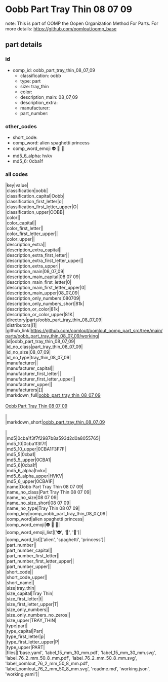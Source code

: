 # Oobb Part Tray Thin 08 07 09  

note: This is part of OOMP the Oopen Organization Method For Parts. For more details: https://github.com/oomlout/oomp_base

##  part details





### id
* oomp_id: oobb_part_tray_thin_08_07_09
  * classification: oobb
  * type: part
  * size: tray_thin
  * color: 
  * description_main: 08_07_09
  * description_extra: 
  * manufacturer: 
  * part_number: 

### other_codes
* short_code: 
* oomp_word: alien spaghetti princess
* oomp_word_emoji :alien: :spaghetti: :princess:
* md5_6_alpha: hvkv
* md5_6: 0cba1f

### all codes 
|key|value|  
|classification|oobb|  
|classification_capital|Oobb|  
|classification_first_letter|o|  
|classification_first_letter_upper|O|  
|classification_upper|OOBB|  
|color||  
|color_capital||  
|color_first_letter||  
|color_first_letter_upper||  
|color_upper||  
|description_extra||  
|description_extra_capital||  
|description_extra_first_letter||  
|description_extra_first_letter_upper||  
|description_extra_upper||  
|description_main|08_07_09|  
|description_main_capital|08 07 09|  
|description_main_first_letter|0|  
|description_main_first_letter_upper|0|  
|description_main_upper|08_07_09|  
|description_only_numbers|080709|  
|description_only_numbers_short|81k|  
|description_or_color|81k|  
|description_or_color_upper|81K|  
|directory|parts/oobb_part_tray_thin_08_07_09|  
|distributors|[]|  
|github_link|https://github.com/oomlout/oomlout_oomp_part_src/tree/main/parts/oobb_part_tray_thin_08_07_09/working|  
|id|oobb_part_tray_thin_08_07_09|  
|id_no_class|part_tray_thin_08_07_09|  
|id_no_size|08_07_09|  
|id_no_type|tray_thin_08_07_09|  
|manufacturer||  
|manufacturer_capital||  
|manufacturer_first_letter||  
|manufacturer_first_letter_upper||  
|manufacturer_upper||  
|manufacturers|[]|  
|markdown_full|[oobb_part_tray_thin_08_07_09](https://github.com/oomlout/oomlout_oomp_part_src/tree/main/parts/oobb_part_tray_thin_08_07_09/working)<br>[](https://github.com/oomlout/oomlout_oomp_part_src/tree/main/parts/oobb_part_tray_thin_08_07_09/working)<br>[Oobb Part Tray Thin 08 07 09](https://github.com/oomlout/oomlout_oomp_part_src/tree/main/parts/oobb_part_tray_thin_08_07_09/working)<br><br>|  
|markdown_short|[oobb_part_tray_thin_08_07_09](https://github.com/oomlout/oomlout_oomp_part_src/tree/main/parts/oobb_part_tray_thin_08_07_09/working)<br><br>|  
|md5|0cba1f3f7f2987b8a593d2d0a8055765|  
|md5_10|0cba1f3f7f|  
|md5_10_upper|0CBA1F3F7F|  
|md5_5|0cba1|  
|md5_5_upper|0CBA1|  
|md5_6|0cba1f|  
|md5_6_alpha|hvkv|  
|md5_6_alpha_upper|HVKV|  
|md5_6_upper|0CBA1F|  
|name|Oobb Part Tray Thin 08 07 09|  
|name_no_class|Part Tray Thin 08 07 09|  
|name_no_size|08 07 09|  
|name_no_size_short|08 07 09|  
|name_no_type|Tray Thin 08 07 09|  
|oomp_key|oomp_oobb_part_tray_thin_08_07_09|  
|oomp_word|alien spaghetti princess|  
|oomp_word_emoji|:alien: :spaghetti: :princess:|  
|oomp_word_emoji_list|[':alien:', ':spaghetti:', ':princess:']|  
|oomp_word_list|['alien', 'spaghetti', 'princess']|  
|part_number||  
|part_number_capital||  
|part_number_first_letter||  
|part_number_first_letter_upper||  
|part_number_upper||  
|short_code||  
|short_code_upper||  
|short_name||  
|size|tray_thin|  
|size_capital|Tray Thin|  
|size_first_letter|t|  
|size_first_letter_upper|T|  
|size_only_numbers||  
|size_only_numbers_no_zeros||  
|size_upper|TRAY_THIN|  
|type|part|  
|type_capital|Part|  
|type_first_letter|p|  
|type_first_letter_upper|P|  
|type_upper|PART|  
|files|['base.yaml', 'label_15_mm_30_mm.pdf', 'label_15_mm_30_mm.svg', 'label_76_2_mm_50_8_mm.pdf', 'label_76_2_mm_50_8_mm.svg', 'label_oomlout_76_2_mm_50_8_mm.pdf', 'label_oomlout_76_2_mm_50_8_mm.svg', 'readme.md', 'working.json', 'working.yaml']|  
